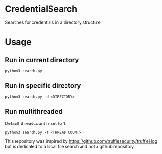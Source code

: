# CredentialSearch
Searches for credentials in a directory structure

# Usage

## Run in current directory 
```python3 search.py```

## Run in specific directory
```python3 search.py -d <DIRECTORY>```

## Run multithreaded
Default threadcount is set to 1.

```python3 search.py -t <THREAD COUNT>```

This repository was inspired by https://github.com/trufflesecurity/truffleHog but is dedicated to a local file search and not a github repository.
